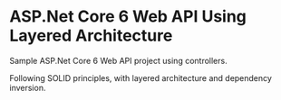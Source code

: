 # ASP.Net Core 6 Web API Using Layered Architecture

Sample ASP.Net Core 6 Web API project using controllers.

Following SOLID principles, with layered architecture and dependency inversion.
